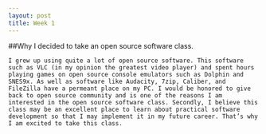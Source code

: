 ```yaml
---
layout: post
title: Week 1
---
```


##Why I decided to take an open source software class.

 	I grew up using quite a lot of open source software. This software such as VLC (in my opinion the greatest video player) and spent hours playing games on open source console emulators such as Dolphin and SNES9x. As well as software like Audacity, 7zip, Caliber, and FileZilla have a permeant place on my PC. I would be honored to give back to open source community and is one of the reasons I am interested in the open source software class. Secondly, I believe this class may be an excellent place to learn about practical software development so that I may implement it in my future career. That’s why I am excited to take this class.
